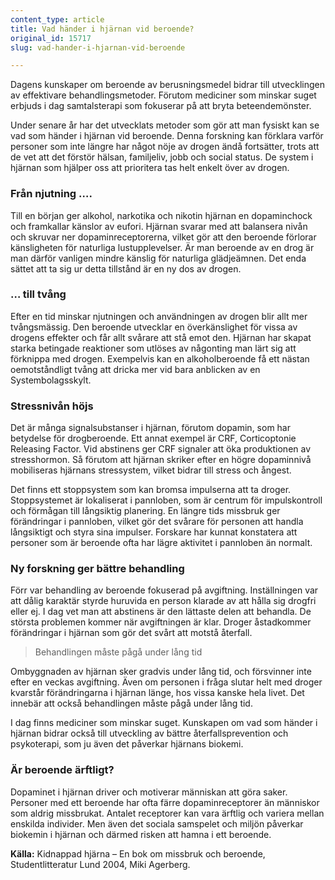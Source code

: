 ```yaml
---
content_type: article
title: Vad händer i hjärnan vid beroende?
original_id: 15717
slug: vad-hander-i-hjarnan-vid-beroende

---
```


Dagens kunskaper om beroende av berusningsmedel bidrar till utvecklingen av effektivare behandlingsmetoder. Förutom mediciner som minskar suget erbjuds i dag samtalsterapi som fokuserar på att bryta beteendemönster.

Under senare år har det utvecklats metoder som gör att man fysiskt kan se vad som händer i hjärnan vid beroende. Denna forskning kan förklara varför personer som inte längre har något nöje av drogen ändå fortsätter, trots att de vet att det förstör hälsan, familjeliv, jobb och social status. De system i hjärnan som hjälper oss att prioritera tas helt enkelt över av drogen.

### Från njutning ….

Till en början ger alkohol, narkotika och nikotin hjärnan en dopaminchock och framkallar känslor av eufori. Hjärnan svarar med att balansera nivån och skruvar ner dopaminreceptorerna, vilket gör att den beroende förlorar känsligheten för naturliga lustupplevelser. Är man beroende av en drog är man därför vanligen mindre känslig för naturliga glädjeämnen. Det enda sättet att ta sig ur detta tillstånd är en ny dos av drogen.

### … till tvång

Efter en tid minskar njutningen och användningen av drogen blir allt mer tvångsmässig. Den beroende utvecklar en överkänslighet för vissa av drogens effekter och får allt svårare att stå emot den. Hjärnan har skapat starka betingade reaktioner som utlöses av någonting man lärt sig att förknippa med drogen. Exempelvis kan en alkoholberoende få ett nästan oemotståndligt tvång att dricka mer vid bara anblicken av en Systembolagsskylt.

### Stressnivån höjs

Det är många signalsubstanser i hjärnan, förutom dopamin, som har betydelse för drogberoende. Ett annat exempel är CRF, Corticoptonie Releasing Factor. Vid abstinens ger CRF signaler att öka produktionen av stresshormon. Så förutom att hjärnan skriker efter en högre dopaminnivå mobiliseras hjärnans stressystem, vilket bidrar till stress och ångest.

Det finns ett stoppsystem som kan bromsa impulserna att ta droger. Stoppsystemet är lokaliserat i pannloben, som är centrum för impulskontroll och förmågan till långsiktig planering. En längre tids missbruk ger förändringar i pannloben, vilket gör det svårare för personen att handla långsiktigt och styra sina impulser. Forskare har kunnat konstatera att personer som är beroende ofta har lägre aktivitet i pannloben än normalt.

### Ny forskning ger bättre behandling

Förr var behandling av beroende fokuserad på avgiftning. Inställningen var att dålig karaktär styrde huruvida en person klarade av att hålla sig drogfri eller ej. I dag vet man att abstinens är den lättaste delen att behandla. De största problemen kommer när avgiftningen är klar. Droger åstadkommer förändringar i hjärnan som gör det svårt att motstå återfall.

> Behandlingen måste pågå under lång tid

Ombyggnaden av hjärnan sker gradvis under lång tid, och försvinner inte efter en veckas avgiftning. Även om personen i fråga slutar helt med droger kvarstår förändringarna i hjärnan länge, hos vissa kanske hela livet. Det innebär att också behandlingen måste pågå under lång tid.

I dag finns mediciner som minskar suget. Kunskapen om vad som händer i hjärnan bidrar också till utveckling av bättre återfallsprevention och psykoterapi, som ju även det påverkar hjärnans biokemi.

### Är beroende ärftligt?

Dopaminet i hjärnan driver och motiverar människan att göra saker. Personer med ett beroende har ofta färre dopaminreceptorer än människor som aldrig missbrukat. Antalet receptorer kan vara ärftlig och variera mellan enskilda individer. Men även det sociala samspelet och miljön påverkar biokemin i hjärnan och därmed risken att hamna i ett beroende.

**Källa:** Kidnappad hjärna – En bok om missbruk och beroende, Studentlitteratur Lund 2004, Miki Agerberg.

